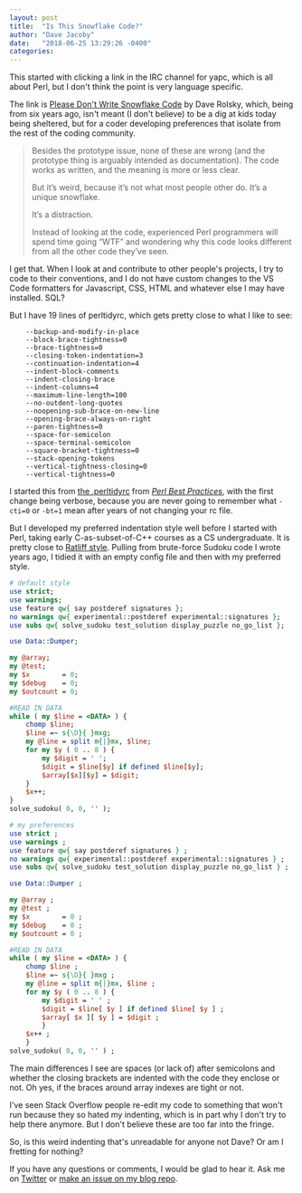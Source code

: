 ```yaml
---
layout: post
title:  "Is This Snowflake Code?"
author: "Dave Jacoby"
date:   "2018-06-25 13:29:26 -0400"
categories: 
---
```


This started with clicking a link in the IRC channel for yapc, which is all about Perl, but I don't think the point is very language specific.

The link is [Please Don't Write Snowflake Code](https://blog.urth.org/2012/10/07/please-dont-write-snowflake-code/) by Dave Rolsky, which, being from six years ago, isn't meant (I don't believe) to be a dig at kids today being sheltered, but for a coder developing preferences that isolate from the rest of the coding community.

> Besides the prototype issue, none of these are wrong (and the prototype thing is arguably intended as documentation). The code works as written, and the meaning is more or less clear.
> 
> But it’s weird, because it’s not what most people other do. It’s a unique snowflake.
> 
> It’s a distraction.
> 
> Instead of looking at the code, experienced Perl programmers will spend time going “WTF” and wondering why this code looks different from all the other code they’ve seen.

I get that. When I look at and contribute to other people's projects, I try to code to their conventions, and I do not have custom changes to the VS Code formatters for Javascript, CSS, HTML and whatever else I may have installed. SQL?

But I have 19 lines of perltidyrc, which gets pretty close to what I like to see:

```
    --backup-and-modify-in-place
    --block-brace-tightness=0
    --brace-tightness=0
    --closing-token-indentation=3
    --continuation-indentation=4
    --indent-block-comments 
    --indent-closing-brace  
    --indent-columns=4
    --maximum-line-length=100
    --no-outdent-long-quotes
    --noopening-sub-brace-on-new-line 
    --opening-brace-always-on-right
    --paren-tightness=0
    --space-for-semicolon
    --space-terminal-semicolon
    --square-bracket-tightness=0
    --stack-opening-tokens
    --vertical-tightness-closing=0
    --vertical-tightness=0
```

I started this from [the .perltidyrc](https://gist.github.com/kimmel/1305940) from *[Perl Best Practices](http://shop.oreilly.com/product/9780596001735.do)*, with the first change being verbose, because you are never going to remember what `-cti=0` or `-bt=1` mean after years of not changing your rc file.

But I developed my preferred indentation style well before I started with Perl, taking early C-as-subset-of-C++ courses as a CS undergraduate. It is pretty close to [Ratliff style](https://en.wikipedia.org/wiki/Indentation_style#Ratliff_style). Pulling from brute-force Sudoku code I wrote years ago, I tidied it with an empty config file and then with my preferred style.

```perl
# default style
use strict;
use warnings;
use feature qw{ say postderef signatures };
no warnings qw{ experimental::postderef experimental::signatures };
use subs qw{ solve_sudoku test_solution display_puzzle no_go_list };

use Data::Dumper;

my @array;
my @test;
my $x        = 0;
my $debug    = 0;
my $outcount = 0;

#READ IN DATA
while ( my $line = <DATA> ) {
    chomp $line;
    $line =~ s{\D}{ }mxg;
    my @line = split m{|}mx, $line;
    for my $y ( 0 .. 8 ) {
        my $digit = ' ';
        $digit = $line[$y] if defined $line[$y];
        $array[$x][$y] = $digit;
    }
    $x++;
}
solve_sudoku( 0, 0, '' );

```

```perl
# my preferences
use strict ;
use warnings ;
use feature qw{ say postderef signatures } ;
no warnings qw{ experimental::postderef experimental::signatures } ;
use subs qw{ solve_sudoku test_solution display_puzzle no_go_list } ;

use Data::Dumper ;

my @array ;
my @test ;
my $x        = 0 ;
my $debug    = 0 ;
my $outcount = 0 ;

#READ IN DATA
while ( my $line = <DATA> ) {
    chomp $line ;
    $line =~ s{\D}{ }mxg ;
    my @line = split m{|}mx, $line ;
    for my $y ( 0 .. 8 ) {
        my $digit = ' ' ;
        $digit = $line[ $y ] if defined $line[ $y ] ;
        $array[ $x ][ $y ] = $digit ;
        }
    $x++ ;
    }
solve_sudoku( 0, 0, '' ) ;
```

The main differences I see are spaces (or lack of) after semicolons and whether the closing brackets are indented with the code they enclose or not. Oh yes, if the braces around array indexes are tight or not. 

I've seen Stack Overflow people re-edit my code to something that won't run because they so hated my indenting, which is in part why I don't try to help there anymore. But I don't believe these are too far into the fringe. 

So, is this weird indenting that's unreadable for anyone not Dave? Or am I fretting for nothing?

If you have any questions or comments, I would be glad to hear it. Ask me on [Twitter](https://twitter.com/jacobydave) or [make an issue on my blog repo](https://github.com/jacoby/jacoby.github.io).
